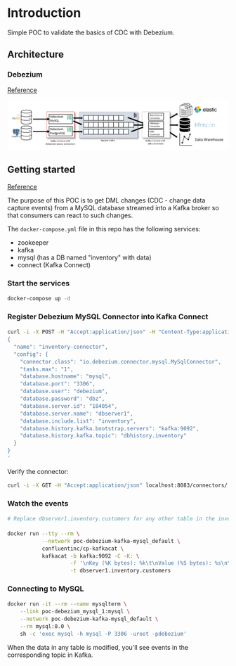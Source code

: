 # Introduction

Simple POC to validate the basics of CDC with Debezium.

## Architecture

### Debezium

[Reference](https://debezium.io/documentation/reference/stable/architecture.html)

![Debezium Architecture](docs/imgs/debezium-architecture.png)

## Getting started

[Reference](https://debezium.io/documentation/reference/1.9/tutorial.html)

The purpose of this POC is to get DML changes (CDC - change data capture events) from a MySQL database streamed into a Kafka broker so that consumers can react to such changes.

The `docker-compose.yml` file in this repo has the following services:

* zookeeper
* kafka
* mysql (has a DB named "inventory" with data)
* connect (Kafka Connect)

### Start the services

```bash
docker-compose up -d
```

### Register Debezium MySQL Connector into Kafka Connect 

```bash
curl -i -X POST -H "Accept:application/json" -H "Content-Type:application/json" localhost:8083/connectors/ -d '
{
  "name": "inventory-connector",
  "config": {
    "connector.class": "io.debezium.connector.mysql.MySqlConnector",
    "tasks.max": "1",
    "database.hostname": "mysql",
    "database.port": "3306",
    "database.user": "debezium",
    "database.password": "dbz",
    "database.server.id": "184054",
    "database.server.name": "dbserver1",
    "database.include.list": "inventory",
    "database.history.kafka.bootstrap.servers": "kafka:9092",
    "database.history.kafka.topic": "dbhistory.inventory"
  }
}
'
```

Verify the connector:

```bash
curl -i -X GET -H "Accept:application/json" localhost:8083/connectors/
```

### Watch the events

```bash
# Replace dbserver1.inventory.customers for any other table in the inventory DB (in MySQL).

docker run --tty --rm \
           --network poc-debezium-kafka-mysql_default \
           confluentinc/cp-kafkacat \
           kafkacat -b kafka:9092 -C -K: \
                    -f '\nKey (%K bytes): %k\t\nValue (%S bytes): %s\n\Partition: %p\tOffset: %o\n--\n' \
                    -t dbserver1.inventory.customers

```

### Connecting to MySQL 

```bash
docker run -it --rm --name mysqlterm \
    --link poc-debezium_mysql_1:mysql \
    --network poc-debezium-kafka-mysql_default \
    --rm mysql:8.0 \
    sh -c 'exec mysql -h mysql -P 3306 -uroot -pdebezium'
```

When the data in any table is modified, you'll see events in the corresponding topic in Kafka.

